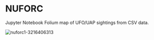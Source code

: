 # NUFORC

Jupyter Notebook Folium map of UFO/UAP sightings from CSV data.

![nuforc1-3216406313](https://github.com/user-attachments/assets/d6eb366b-93ea-49a5-8d7c-db0fe9749faf)
